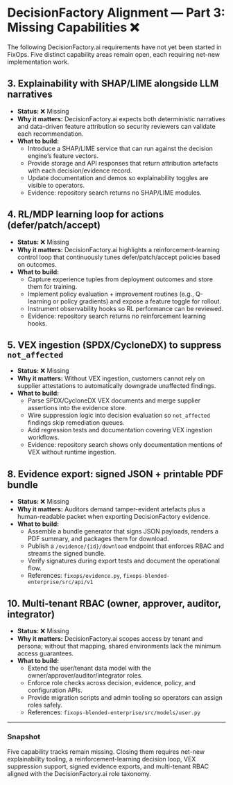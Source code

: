 # DecisionFactory Alignment — Part 3: Missing Capabilities ❌

The following DecisionFactory.ai requirements have not yet been started in FixOps. Five distinct capability areas remain open, each requiring net-new implementation work.

## 3. Explainability with SHAP/LIME alongside LLM narratives
- **Status:** ❌ Missing
- **Why it matters:** DecisionFactory.ai expects both deterministic narratives and data-driven feature attribution so security reviewers can validate each recommendation.
- **What to build:**
  - Introduce a SHAP/LIME service that can run against the decision engine’s feature vectors.
  - Provide storage and API responses that return attribution artefacts with each decision/evidence record.
  - Update documentation and demos so explainability toggles are visible to operators.
  - Evidence: repository search returns no SHAP/LIME modules.

## 4. RL/MDP learning loop for actions (defer/patch/accept)
- **Status:** ❌ Missing
- **Why it matters:** DecisionFactory.ai highlights a reinforcement-learning control loop that continuously tunes defer/patch/accept policies based on outcomes.
- **What to build:**
  - Capture experience tuples from deployment outcomes and store them for training.
  - Implement policy evaluation + improvement routines (e.g., Q-learning or policy gradients) and expose a feature toggle for rollout.
  - Instrument observability hooks so RL performance can be reviewed.
  - Evidence: repository search returns no reinforcement learning hooks.

## 5. VEX ingestion (SPDX/CycloneDX) to suppress `not_affected`
- **Status:** ❌ Missing
- **Why it matters:** Without VEX ingestion, customers cannot rely on supplier attestations to automatically downgrade unaffected findings.
- **What to build:**
  - Parse SPDX/CycloneDX VEX documents and merge supplier assertions into the evidence store.
  - Wire suppression logic into decision evaluation so `not_affected` findings skip remediation queues.
  - Add regression tests and documentation covering VEX ingestion workflows.
  - Evidence: repository search shows only documentation mentions of VEX without runtime ingestion.

## 8. Evidence export: signed JSON + printable PDF bundle
- **Status:** ❌ Missing
- **Why it matters:** Auditors demand tamper-evident artefacts plus a human-readable packet when exporting DecisionFactory evidence.
- **What to build:**
  - Assemble a bundle generator that signs JSON payloads, renders a PDF summary, and packages them for download.
  - Publish a `/evidence/{id}/download` endpoint that enforces RBAC and streams the signed bundle.
  - Verify signatures during export tests and document the operational flow.
  - References: `fixops/evidence.py`, `fixops-blended-enterprise/src/api/v1`

## 10. Multi-tenant RBAC (owner, approver, auditor, integrator)
- **Status:** ❌ Missing
- **Why it matters:** DecisionFactory.ai scopes access by tenant and persona; without that mapping, shared environments lack the minimum access guarantees.
- **What to build:**
  - Extend the user/tenant data model with the owner/approver/auditor/integrator roles.
  - Enforce role checks across decision, evidence, policy, and configuration APIs.
  - Provide migration scripts and admin tooling so operators can assign roles safely.
  - References: `fixops-blended-enterprise/src/models/user.py`

---

### Snapshot
Five capability tracks remain missing. Closing them requires net-new explainability tooling, a reinforcement-learning decision loop, VEX suppression support, signed evidence exports, and multi-tenant RBAC aligned with the DecisionFactory.ai role taxonomy.
